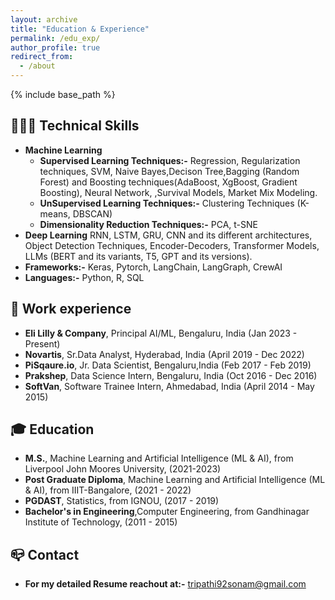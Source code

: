 ```yaml
---
layout: archive
title: "Education & Experience"
permalink: /edu_exp/
author_profile: true
redirect_from:
  - /about
---
```


{% include base_path %}
## 👩🏻‍💻  Technical Skills
- **Machine Learning**
    - **Supervised Learning Techniques:-** Regression, Regularization techniques, SVM, Naive Bayes,Decison Tree,Bagging (Random Forest) and Boosting techniques(AdaBoost, XgBoost, Gradient Boosting), Neural Network, ,Survival Models, Market Mix Modeling.
    - **UnSupervised Learning Techniques:-** Clustering Techniques (K-means, DBSCAN)
    - **Dimensionality Reduction Techniques:-** PCA, t-SNE
- **Deep Learning** RNN, LSTM, GRU, CNN and its different architectures, Object Detection Techniques, Encoder-Decoders, Transformer Models, LLMs (BERT and its variants, T5, GPT and its versions).
- **Frameworks:-** Keras, Pytorch, LangChain, LangGraph, CrewAI
- **Languages:-** Python, R, SQL

## 💼 Work experience 
- **Eli Lilly & Company**, Principal AI/ML, Bengaluru, India (Jan 2023 - Present)
- **Novartis**, Sr.Data Analyst, Hyderabad, India (April 2019 - Dec 2022)
- **PiSqaure.io**, Jr. Data Scientist, Bengaluru,India (Feb 2017 - Feb 2019)	 			        		
- **Prakshep**, Data Science Intern, Bengaluru, India (Oct 2016 - Dec 2016)
- **SoftVan**, Software Trainee Intern, Ahmedabad, India (April 2014 - May 2015)

## 🎓 Education
- **M.S.**, Machine Learning and Artificial Intelligence (ML & AI), from Liverpool John Moores University, (2021-2023)
- **Post Graduate Diploma**, Machine Learning and Artificial Intelligence (ML & AI), from IIIT-Bangalore, (2021 - 2022)
- **PGDAST**, Statistics, from IGNOU, (2017 - 2019)	 			        		
- **Bachelor's in Engineering**,Computer Engineering, from Gandhinagar Institute of Technology, (2011 - 2015)

## 📪 Contact 
- **For my detailed Resume reachout at:-** <a href="mailto:tripathi92sonam@gmail.com">tripathi92sonam@gmail.com</a>

